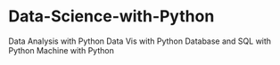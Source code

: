 # Data-Science-with-Python
Data Analysis with Python
Data Vis with Python
Database and SQL with Python
Machine with Python
